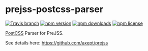 prejss-postcss-parser
====

[![Travis branch](https://img.shields.io/travis/axept/prejss-postcss-parser/master.svg?style=flat-square)](https://www.npmjs.com/package/prejss-postcss-parser)
[![npm version](https://img.shields.io/npm/v/prejss-postcss-parser.svg?style=flat-square)](https://www.npmjs.com/package/prejss-postcss-parser)
[![npm downloads](https://img.shields.io/npm/dt/prejss-postcss-parser.svg?style=flat-square)](https://www.npmjs.com/package/prejss-postcss-parser)
[![npm license](https://img.shields.io/npm/l/prejss-postcss-parser.svg?style=flat-square)](https://www.npmjs.com/package/prejss-postcss-parser)

[PostCSS](https://github.com/postcss/postcss) Parser for PreJSS.

See details here: https://github.com/axept/prejss
